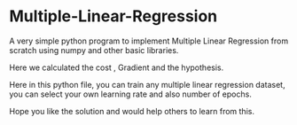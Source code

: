 # Multiple-Linear-Regression

A very simple python program to implement Multiple Linear Regression from scratch using numpy and other basic libraries.

Here we calculated the cost , Gradient and the hypothesis.

Here in this python file, you can train any multiple linear regression dataset, you can select your own learning rate and also number of epochs.

Hope you like the solution and would help others to learn from this.
